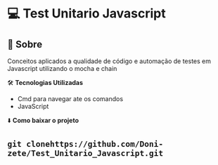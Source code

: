  # :computer: Test Unitario Javascript
 
 
 ## :rocket: Sobre
 Conceitos aplicados a qualidade de código e automação de testes em Javascript utilizando o mocha e chain

:hammer_and_wrench: **Tecnologias Utilizadas**

* Cmd para navegar ate os comandos
* JavaScript

:arrow_down: **Como baixar o projeto**
##  `git clonehttps://github.com/Doni-zete/Test_Unitario_Javascript.git`
